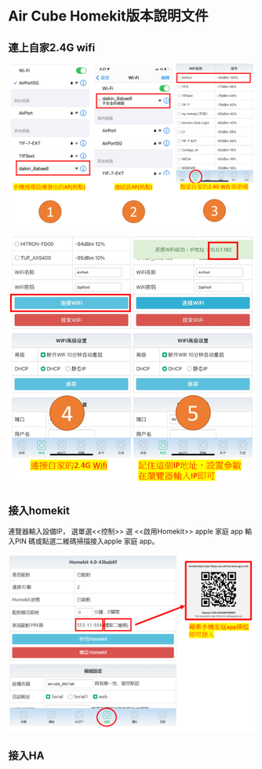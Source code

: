 # Air Cube Homekit版本說明文件
## 連上自家2.4G wifi 
![081733](/air_cube_homekit/image/080352.png)

![081733](/air_cube_homekit/image/080423.png)

## 接入homekit

連覽器輸入設備IP， 選單選<<控制>> 選 <<啟用Homekit>> apple 家庭 app 輸入PIN 碼或點選二維碼掃描接入apple 家庭 app。

![081733](/air_cube_homekit/image/081740.png)

## 接入HA

